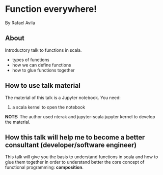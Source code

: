 # Function everywhere!

By Rafael Avila

## About

Introductory talk to functions in scala.

- types of functions
- how we can define functions
- how to glue functions together

## How to use talk material

The material of this talk is a Jupyter notebook. You need:

1. a scala kernel to open the notebook

__NOTE:__ The author used nterak and jupyter-scala jupyter kernel to develop the material.

## How this talk will help me to become a better consultant (developer/software engineer)

This talk will give you the basis to understand functions in scala and how to glue them together
in order to understand better the core concept of functional programming: __composition__.